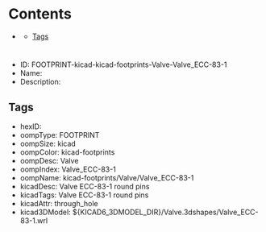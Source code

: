 



Contents
========

* [](#)
	* [Tags](#tags)

# 

- ID: FOOTPRINT-kicad-kicad-footprints-Valve-Valve_ECC-83-1
- Name: 
- Description: 

## Tags

- hexID: 
- oompType: FOOTPRINT
- oompSize: kicad
- oompColor: kicad-footprints
- oompDesc: Valve
- oompIndex: Valve_ECC-83-1
- oompName: kicad-footprints/Valve/Valve_ECC-83-1
- kicadDesc: Valve ECC-83-1 round pins
- kicadTags: Valve ECC-83-1 round pins
- kicadAttr: through_hole
- kicad3DModel: ${KICAD6_3DMODEL_DIR}/Valve.3dshapes/Valve_ECC-83-1.wrl
